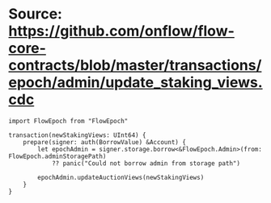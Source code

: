 # Source: https://github.com/onflow/flow-core-contracts/blob/master/transactions/epoch/admin/update_staking_views.cdc

```
import FlowEpoch from "FlowEpoch"

transaction(newStakingViews: UInt64) {
    prepare(signer: auth(BorrowValue) &Account) {
        let epochAdmin = signer.storage.borrow<&FlowEpoch.Admin>(from: FlowEpoch.adminStoragePath)
            ?? panic("Could not borrow admin from storage path")

        epochAdmin.updateAuctionViews(newStakingViews)
    }
}
```